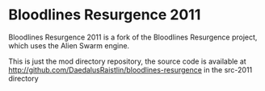Bloodlines Resurgence 2011
==========================

Bloodlines Resurgence 2011 is a fork of the Bloodlines Resurgence project, which uses the Alien Swarm engine.

This is just the mod directory repository, the source code is available at http://github.com/DaedalusRaistlin/bloodlines-resurgence in the src-2011 directory
